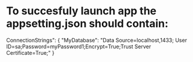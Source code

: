 # To succesfuly launch app the appsetting.json should contain:
ConnectionStrings": {
    "MyDatabase": "Data Source=localhost,1433; User ID=sa;Password=myPassword1;Encrypt=True;Trust Server Certificate=True;"
  }
